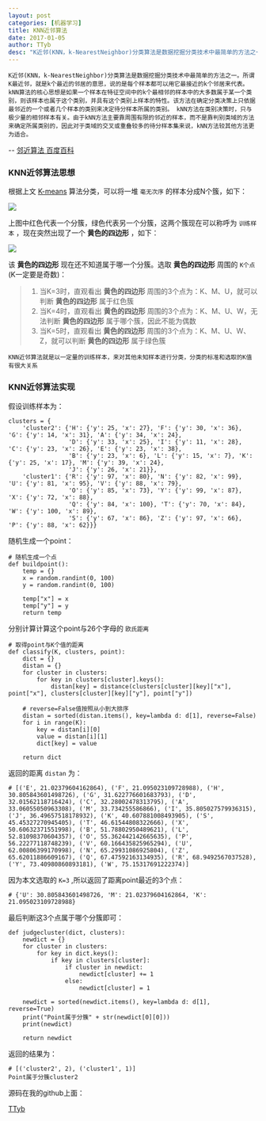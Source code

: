 ```yaml
---
layout: post
categories: [机器学习]
title: KNN近邻算法
date: 2017-01-05
author: TTyb
desc: "K近邻(KNN，k-NearestNeighbor)分类算法是数据挖掘分类技术中最简单的方法之一"
---
```


```
K近邻(KNN，k-NearestNeighbor)分类算法是数据挖掘分类技术中最简单的方法之一。所谓K最近邻，就是k个最近的邻居的意思，说的是每个样本都可以用它最接近的k个邻居来代表。kNN算法的核心思想是如果一个样本在特征空间中的k个最相邻的样本中的大多数属于某一个类别，则该样本也属于这个类别，并具有这个类别上样本的特性。该方法在确定分类决策上只依据最邻近的一个或者几个样本的类别来决定待分样本所属的类别。 kNN方法在类别决策时，只与极少量的相邻样本有关。由于kNN方法主要靠周围有限的邻近的样本，而不是靠判别类域的方法来确定所属类别的，因此对于类域的交叉或重叠较多的待分样本集来说，kNN方法较其他方法更为适合。
```
-- [邻近算法 百度百科](http://baike.baidu.com/item/%E9%82%BB%E8%BF%91%E7%AE%97%E6%B3%95/1151153?fromtitle=KNN)


### KNN近邻算法思想

根据上文 [K-means](https://ttyb.github.io/%E6%9C%BA%E5%99%A8%E5%AD%A6%E4%B9%A0/K-means%E8%81%9A%E7%B1%BB%E7%AE%97%E6%B3%95.html) 算法分类，可以将一堆 `毫无次序` 的样本分成N个簇，如下：

![](http://images2015.cnblogs.com/blog/996148/201701/996148-20170105145136300-1765225792.jpg)

上图中红色代表一个分簇，绿色代表另一个分簇，这两个簇现在可以称呼为 `训练样本` ，现在突然出现了一个 **黄色的四边形** ，如下：

![](http://images2015.cnblogs.com/blog/996148/201701/996148-20170105150332472-737404780.jpg)

该 **黄色的四边形** 现在还不知道属于哪一个分簇。选取 **黄色的四边形** 周围的 `K个点` (K一定要是奇数)：

>1. 当K=3时，直观看出 **黄色的四边形** 周围的3个点为：K、M、U，就可以判断 **黄色的四边形** 属于红色簇
>2. 当K=4时，直观看出 **黄色的四边形** 周围的3个点为：K、M、U、W，无法判断 **黄色的四边形** 属于哪个簇，因此不能为偶数
>3. 当K=5时，直观看出 **黄色的四边形** 周围的3个点为：K、M、U、W、Z，就可以判断 **黄色的四边形** 属于绿色簇

```
KNN近邻算法就是以一定量的训练样本，来对其他未知样本进行分类，分类的标准和选取的K值有很大关系
```

### KNN近邻算法实现

假设训练样本为：

```
clusters = {
    'cluster2': {'H': {'y': 25, 'x': 27}, 'F': {'y': 30, 'x': 36}, 'G': {'y': 14, 'x': 31}, 'A': {'y': 34, 'x': 24},
                 'D': {'y': 33, 'x': 25}, 'I': {'y': 11, 'x': 28}, 'C': {'y': 23, 'x': 26}, 'E': {'y': 23, 'x': 38},
                 'B': {'y': 23, 'x': 6}, 'L': {'y': 15, 'x': 7}, 'K': {'y': 25, 'x': 17}, 'M': {'y': 39, 'x': 24},
                 'J': {'y': 26, 'x': 21}},
    'cluster1': {'R': {'y': 97, 'x': 80}, 'N': {'y': 82, 'x': 99}, 'U': {'y': 81, 'x': 95}, 'V': {'y': 88, 'x': 79},
                 'O': {'y': 85, 'x': 73}, 'Y': {'y': 99, 'x': 87}, 'X': {'y': 72, 'x': 88},
                 'Q': {'y': 84, 'x': 100}, 'T': {'y': 70, 'x': 84}, 'W': {'y': 100, 'x': 89},
                 'S': {'y': 67, 'x': 86}, 'Z': {'y': 97, 'x': 66}, 'P': {'y': 88, 'x': 62}}}
```

随机生成一个point：

```
# 随机生成一个点
def buildpoint():
    temp = {}
    x = random.randint(0, 100)
    y = random.randint(0, 100)

    temp["x"] = x
    temp["y"] = y
    return temp
```

分别计算计算这个point与26个字母的 `欧氏距离`

```
# 取得point与K个值的距离
def classify(K, clusters, point):
    dict = {}
    distan = {}
    for cluster in clusters:
        for key in clusters[cluster].keys():
            distan[key] = distance(clusters[cluster][key]["x"], point["x"], clusters[cluster][key]["y"], point["y"])

    # reverse=False值按照从小到大排序
    distan = sorted(distan.items(), key=lambda d: d[1], reverse=False)
    for i in range(K):
        key = distan[i][0]
        value = distan[i][1]
        dict[key] = value

    return dict
```

返回的距离 `distan` 为：

```
# [('E', 21.02379604162864), ('F', 21.095023109728988), ('H', 30.805843601498726), ('G', 31.622776601683793), ('D', 32.01562118716424), ('C', 32.28002478313795), ('A', 33.06055050963308), ('M', 33.734255586866), ('I', 35.805027579936315), ('J', 36.49657518178932), ('K', 40.607881008493905), ('S', 45.45327270945405), ('T', 46.61544808322666), ('X', 50.60632371551998), ('B', 51.78802950489621), ('L', 52.81098370604357), ('O', 55.362442142665635), ('P', 56.22277118748239), ('V', 60.166435825965294), ('U', 62.00806399170998), ('N', 65.29931086925804), ('Z', 65.62011886609167), ('Q', 67.47592163134935), ('R', 68.9492567037528), ('Y', 73.40980860893181), ('W', 75.15317691222374)]
```

因为本文选取的 `K=3` ,所以返回了距离point最近的3个点：

```
# {'U': 30.805843601498726, 'M': 21.02379604162864, 'K': 21.095023109728988}
```

最后判断这3个点属于哪个分簇即可：

```
def judgecluster(dict, clusters):
    newdict = {}
    for cluster in clusters:
        for key in dict.keys():
            if key in clusters[cluster]:
                if cluster in newdict:
                    newdict[cluster] += 1
                else:
                    newdict[cluster] = 1

    newdict = sorted(newdict.items(), key=lambda d: d[1], reverse=True)
    print("Point属于分簇" + str(newdict[0][0]))
    print(newdict)
    
    return newdict
```

返回的结果为：

```
# [('cluster2', 2), ('cluster1', 1)]
Point属于分簇cluster2
```

源码在我的github上面：

[TTyb](https://github.com/TTyb/KNN)

